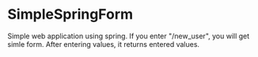 # SimpleSpringForm

Simple web application using spring. If you enter "/new_user", you will get simle form. After entering values, it returns entered values.
